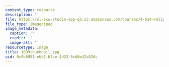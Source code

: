 ```yaml
---
content_type: resource
description: ''
file: https://ol-ocw-studio-app-qa.s3.amazonaws.com/courses/4-614-religious-architecture-and-islamic-cultures-fall-2002/0c9b8951ebb1b7ce4d228c60e42a526c_1099thumbnail.jpg
file_type: image/jpeg
image_metadata:
  caption: ''
  credit: ''
  image-alt: ''
resourcetype: Image
title: 1099thumbnail.jpg
uid: 0c9b8951-ebb1-b7ce-4d22-8c60e42a526c
---
```

